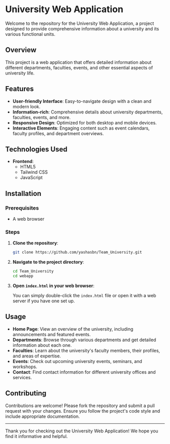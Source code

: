 # University Web Application

Welcome to the repository for the University Web Application, a project designed to provide comprehensive information about a university and its various functional units.

## Overview

This project is a web application that offers detailed information about different departments, faculties, events, and other essential aspects of university life.

## Features

- **User-friendly Interface**: Easy-to-navigate design with a clean and modern look.
- **Information-rich**: Comprehensive details about university departments, faculties, events, and more.
- **Responsive Design**: Optimized for both desktop and mobile devices.
- **Interactive Elements**: Engaging content such as event calendars, faculty profiles, and department overviews.

## Technologies Used

- **Frontend**:
  - HTML5
  - Tailwind CSS
  - JavaScript

## Installation

### Prerequisites

- A web browser

### Steps

1. **Clone the repository**:

   ```sh
   git clone https://github.com/yashasbn/Team_University.git
   ```

2. **Navigate to the project directory**:

   ```sh
   cd Team_University
   cd webapp
   ```

3. **Open `index.html` in your web browser**:

   You can simply double-click the `index.html` file or open it with a web server if you have one set up.

## Usage

- **Home Page**: View an overview of the university, including announcements and featured events.
- **Departments**: Browse through various departments and get detailed information about each one.
- **Faculties**: Learn about the university's faculty members, their profiles, and areas of expertise.
- **Events**: Check out upcoming university events, seminars, and workshops.
- **Contact**: Find contact information for different university offices and services.

## Contributing

Contributions are welcome! Please fork the repository and submit a pull request with your changes. Ensure you follow the project's code style and include appropriate documentation.

---

Thank you for checking out the University Web Application! We hope you find it informative and helpful.
